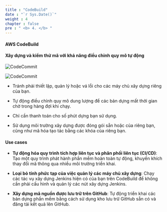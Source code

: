 ```yaml
---
title : "CodeBuild"
date : "`r Sys.Date()`"
weight : 4
chapter : false
pre : " <b> 4. </b> "
---
```


#### AWS CodeBuild

#### Xây dựng và kiểm thử mã với khả năng điều chỉnh quy mô tự động

![CodeCommit](/aws-fcj-workshop-001/3-CodeBuild/0.png)

![CodeCommit](/aws-fcj-workshop-001/Intro/2.png)

- Tránh phải thiết lập, quản lý hoặc vá lỗi cho các máy chủ xây dựng riêng của bạn.

- Tự động điều chỉnh quy mô dung lượng để các bản dựng mất thời gian chờ trong hàng đợi khi chạy.

- Chỉ cần thanh toán cho số phút dựng bạn sử dụng.

- Sử dụng môi trường xây dựng được đóng gói sẵn hoặc của riêng bạn, cũng như mã hóa tạo tác bằng các khóa của riêng bạn.

#### Use cases

- **Tự động hóa quy trình tích hợp liên tục và phân phối liên tục (CI/CD)**: Tạo một quy trình phát hành phần mềm hoàn toàn tự động, khuyến khích thay đổi mã thông qua nhiều môi trường triển khai.

- **Loại bỏ tính phức tạp của việc quản lý các máy chủ xây dựng**: Chạy các tác vụ xây dựng Jenkins hiện có của bạn trên CodeBuild để không cần phải cấu hình và quản lý các nút xây dựng Jenkins.

- **Xây dựng mã nguồn được lưu trữ trên GitHub**: Tự động triển khai các bản dựng phần mềm bằng cách sử dụng kho lưu trữ GitHub sẵn có và đăng tải kết quả lên GitHub.
